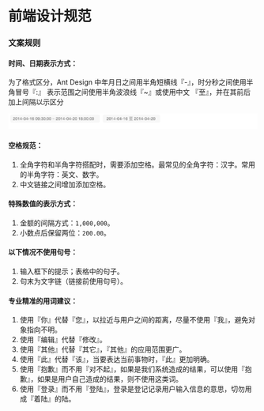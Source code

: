 # 前端设计规范

### 文案规则

#### 时间、日期表示方式：

为了格式区分，Ant Design 中年月日之间用半角短横线『-』，时分秒之间使用半角冒号『:』 表示范围之间使用半角波浪线『~』或使用中文 『至』，并在其前后加上间隔以示区分

![](../.gitbook/assets/image%20%286%29.png)

#### 空格规范：

1. 全角字符和半角字符搭配时，需要添加空格。最常见的全角字符：汉字。常用的半角字符：英文、数字。
2. 中文链接之间增加添加空格。

#### 特殊数值的表示方式：

1. 金额的间隔方式：`1,000,000`。
2. 小数点后保留两位：`200.00`。

#### 以下情况不使用句号：

1. 输入框下的提示；表格中的句子。
2. 句末为文字链（链接前使用句号）。

#### 专业精准的用词建议：

1. 使用『你』代替『您』，以拉近与用户之间的距离，尽量不使用『我』，避免对象指向不明。
2. 使用『编辑』代替『修改』。
3. 使用『其他』代替『其它』，『其他』的应用范围更广。
4. 使用『此』代替『该』，当要表达当前事物时，『此』更加明确。
5. 使用『抱歉』而不用『对不起』，如果是我们系统造成的结果，可以使用『抱歉』，如果是用户自己造成的结果，则不使用这类词。
6. 使用『登录』而不用『登陆』，登录是登记记录用户输入信息的意思，切勿用成『着陆』的陆。

